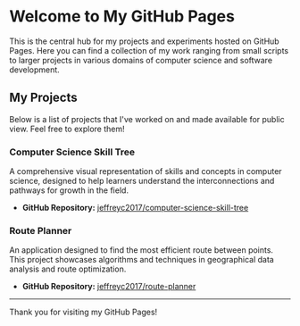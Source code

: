 # Welcome to My GitHub Pages

This is the central hub for my projects and experiments hosted on GitHub Pages. Here you can find a collection of my work ranging from small scripts to larger projects in various domains of computer science and software development.

## My Projects

Below is a list of projects that I've worked on and made available for public view. Feel free to explore them!

### Computer Science Skill Tree

A comprehensive visual representation of skills and concepts in computer science, designed to help learners understand the interconnections and pathways for growth in the field.

- **GitHub Repository:** [jeffreyc2017/computer-science-skill-tree](https://github.com/jeffreyc2017/computer-science-skill-tree)

### Route Planner

An application designed to find the most efficient route between points. This project showcases algorithms and techniques in geographical data analysis and route optimization.

- **GitHub Repository:** [jeffreyc2017/route-planner](https://github.com/jeffreyc2017/route-planner)

---

Thank you for visiting my GitHub Pages!